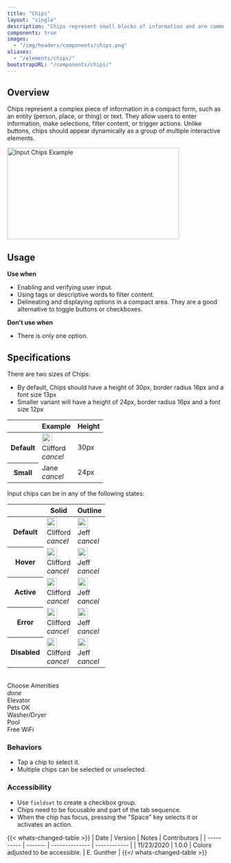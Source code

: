 ```yaml
---
title: "Chips"
layout: "single"
description: "Chips represent small blocks of information and are commonly used for input or filtering."
components: true
images:
  - "/img/headers/components/chips.png"
aliases:
  - "/elements/chips/"
bootstrapURL: "/components/chips/"
---
```


## Overview

Chips represent a complex piece of information in a compact form, such as an entity (person, place, or thing) or text. They allow users to enter information, make selections, filter content, or trigger actions. Unlike buttons, chips should appear dynamically as a group of multiple interactive elements.

<img
  class="img-fluid bg-light border border-light"
  width="400"
  height="213"
  src="/img/guide/elements--chips-example.png"
  alt="Input Chips Example"
/>

## Usage

**Use when**

- Enabling and verifying user input.
- Using tags or descriptive words to filter content.
- Delineating and displaying options in a compact area. They are a good alternative to toggle buttons or checkboxes.

**Don't use when**

- There is only one option.

## Specifications

<script>
$(function () {
  $('[data-toggle="popover"]').popover('show')
})
</script>
There are two sizes of Chips:

- By default, Chips should have a height of 30px, border radius 16px  and a font size 13px
- Smaller variant will have a height of 24px, border radius 16px and a font size 12px

<table class="table table-bordered bg-white">
  <thead class="thead-light">
    <tr>
      <th></th>
      <th>Example</th>
      <th>Height</th>
    </tr>
  </thead>
  <tbody>
    <tr>
      <th scope="row">Default</th>
      <td class="anatomy-cell">
        <div class="chip chip-solid chip-input  anatomy-display-static" data-anatomy-colors="false" role="alert" data-toggle="popover" data-trigger="manual" data-html="true" data-placement="left" data-content="<small><b>font-size:</b> 13px<br><b>border-radius:</b> 16px<br></small>">
        <div class="chip-thumbnail">
          <img src="/img/headshot.png" height="24" width="24" alt="" />
        </div>
        <div class="chip-text">Clifford</div>
        <div class="chip-delete-right">
          <i class="material-icons">cancel</i>
        </div>
      </div>
      </td>
      <td>30px</td>
    </tr>
    <tr>
      <th scope="row">Small</th>
      <td class="anatomy-cell">
        <div class="chip chip-sm chip-solid chip-input anatomy-display-static" data-anatomy-colors="false" role="alert" data-toggle="popover" data-trigger="manual" data-html="true" data-placement="left" data-content="<small><b>font-size:</b> 12px<br><b>border-radius:</b> 16px<br></small>">
        <div class="chip-thumbnail">
          <img src="/img/headshot.png" alt="">
        </div>
        <div class="chip-text">Jane</div>
        <div class="chip-delete-right"><i class="modus-icon material-icons">cancel</i></div>
      </div>
      </td>
      <td>24px</td>
    </tr>
  </tbody>
</table>

Input chips can be in any of the following states:

<table class="table table-bordered bg-white w-75">
  <thead class="thead-light">
    <tr>
      <th></th>
      <th>Solid</th>
      <th>Outline</th>
    </tr>
  </thead>
  <tbody>
    <tr>
      <th scope="row">Default</th>
      <td>
        <div class="chip chip-solid chip-input">
          <div class="chip-thumbnail">
            <img src="/img/headshot.png" height="24" width="24" alt="" />
          </div>
          <div class="chip-text">Clifford</div>
          <div class="chip-delete-right">
            <i class="material-icons">cancel</i>
          </div>
        </div>
      </td>
      <td>
        <div class="chip chip-outline chip-input">
          <div class="chip-thumbnail">
            <img src="/img/headshot.png" height="24" width="24" alt="" />
          </div>
          <div class="chip-text">Jeff</div>
          <div class="chip-delete-right">
            <i class="material-icons">cancel</i>
          </div>
        </div>
      </td>
    </tr>
    <tr>
      <th scope="row">Hover</th>
      <td>
        <div class="chip chip-solid chip-input hover">
          <div class="chip-thumbnail">
            <img src="/img/headshot.png" height="24" width="24" alt="" />
          </div>
          <div class="chip-text">Clifford</div>
          <div class="chip-delete-right">
            <i class="material-icons">cancel</i>
          </div>
        </div>
      </td>
      <td>
        <div class="chip chip-outline chip-input hover">
          <div class="chip-thumbnail">
            <img src="/img/headshot.png" height="24" width="24" alt="" />
          </div>
          <div class="chip-text">Jeff</div>
          <div class="chip-delete-right">
            <i class="material-icons">cancel</i>
          </div>
        </div>
      </td>
    </tr>
    <tr>
      <th scope="row">Active</th>
      <td>
        <div class="chip chip-solid chip-input active">
          <div class="chip-thumbnail">
            <img src="/img/headshot.png" height="24" width="24" alt="" />
          </div>
          <div class="chip-text">Clifford</div>
          <div class="chip-delete-right">
            <i class="material-icons">cancel</i>
          </div>
        </div>
      </td>
      <td>
        <div class="chip chip-outline chip-input active">
          <div class="chip-thumbnail">
            <img src="/img/headshot.png" height="24" width="24" alt="" />
          </div>
          <div class="chip-text">Jeff</div>
          <div class="chip-delete-right">
            <i class="material-icons">cancel</i>
          </div>
        </div>
      </td>
    </tr>
    <tr>
      <th scope="row">Error</th>
      <td>
        <div class="chip chip-solid chip-input error">
          <div class="chip-thumbnail">
            <img src="/img/headshot.png" height="24" width="24" alt="" />
          </div>
          <div class="chip-text">Clifford</div>
          <div class="chip-delete-right">
            <i class="material-icons">cancel</i>
          </div>
        </div>
      </td>
      <td>
        <div class="chip chip-outline chip-input error">
          <div class="chip-thumbnail">
            <img src="/img/headshot.png" height="24" width="24" alt="" />
          </div>
          <div class="chip-text">Jeff</div>
          <div class="chip-delete-right">
            <i class="material-icons">cancel</i>
          </div>
        </div>
      </td>
    </tr>
    <tr>
      <th scope="row">Disabled</th>
      <td>
        <div class="chip chip-solid chip-input disabled">
          <div class="chip-thumbnail">
            <img src="/img/headshot.png" height="24" width="24" alt="" />
          </div>
          <div class="chip-text">Clifford</div>
          <div class="chip-delete-right">
            <i class="material-icons">cancel</i>
          </div>
        </div>
      </td>
      <td>
        <div class="chip chip-outline chip-input disabled">
          <div class="chip-thumbnail">
            <img src="/img/headshot.png" height="24" width="24" alt="" />
          </div>
          <div class="chip-text">Jeff</div>
          <div class="chip-delete-right">
            <i class="material-icons">cancel</i>
          </div>
        </div>
      </td>
    </tr>
  </tbody>
</table>
<br>

<div class="guide-example-block">
  <div class="guide-sample bg-white" id="filterChipsExample">
    <span class="h4 d-block">Choose Amenities</span>
    <div class="chip chip-solid chip-filter active">
      <div class="chip-icon-left"><i class="material-icons">done</i></div>
      <div class="chip-text">Elevator</div>
    </div>
    <div class="chip chip-solid chip-filter">
      <div class="chip-text">Pets OK</div>
    </div>
    <div class="chip chip-solid chip-filter">
      <div class="chip-text">Washer/Dryer</div>
    </div>
    <div class="chip chip-solid chip-filter">
      <div class="chip-text">Pool</div>
    </div>
    <div class="chip chip-solid chip-filter">
      <div class="chip-text">Free WiFi</div>
    </div>
  </div>
</div>

### Behaviors

- Tap a chip to select it.
- Multiple chips can be selected or unselected.

### Accessibility

- Use `fieldset` to create a checkbox group.
- Chips need to be focusable and part of the tab sequence.
- When the chip has focus, pressing the "Space" key selects it or activates an action.

{{< whats-changed-table >}}
| Date | Version | Notes | Contributors |
| ---------- | ------- | -------------- | ------------ |
| 11/23/2020 | 1.0.0 | Colors adjusted to be accessible. | E. Gunther |
{{</ whats-changed-table >}}
